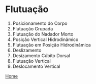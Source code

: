 # Flutuação

1. Posicionamento do Corpo
2. Flutuação Grupada
3. Flutuação do Nadador Morto
4. Posição Vertical Hidrodinâmico
5. Flutuação em Posição Hidrodinâmica
6. Deslizamento
7. Desizamento Cúbito Dorsal
8. Flutuação Vertical
9. Deslocamento Vertical

[Home](../../README.md)

